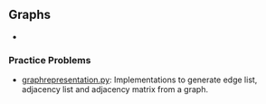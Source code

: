 ## Graphs

*

### Practice Problems

* [graphrepresentation.py](graphrepresentation.py): Implementations to generate edge list, adjacency list and adjacency matrix from a graph.
